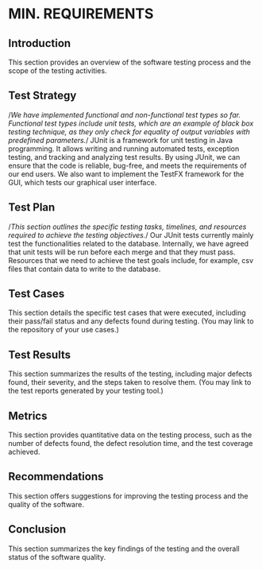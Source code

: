 

# MIN. REQUIREMENTS
## Introduction
This section provides an overview of the software testing process and the scope of the testing activities.

## Test Strategy
/*We have implemented functional and non-functional test types so far. Functional test types include unit tests, which are an example of black box testing technique, as they only check for equality of output variables with predefined parameters.*/
JUnit is a framework for unit testing in Java programming. It allows writing and running automated tests, exception testing, and tracking and analyzing test results. By using JUnit, we can ensure that the code is reliable, bug-free, and meets the requirements of our end users.
We also want to implement the TestFX framework for the GUI, which tests our graphical user interface.

## Test Plan
/*This section outlines the specific testing tasks, timelines, and resources required to achieve the testing objectives.*/
Our JUnit tests currently mainly test the functionalities related to the database. Internally, we have agreed that unit tests will be run before each merge and that they must pass. Resources that we need to achieve the test goals include, for example, csv files that contain data to write to the database.

## Test Cases
This section details the specific test cases that were executed, including their pass/fail status and any defects found during testing. (You may link to the repository of your use cases.)

## Test Results
This section summarizes the results of the testing, including major defects found, their severity, and the steps taken to resolve them. (You may link to the test reports generated by your testing tool.)

## Metrics
This section provides quantitative data on the testing process, such as the number of defects found, the defect resolution time, and the test coverage achieved.

## Recommendations
This section offers suggestions for improving the testing process and the quality of the software.

## Conclusion
This section summarizes the key findings of the testing and the overall status of the software quality.
